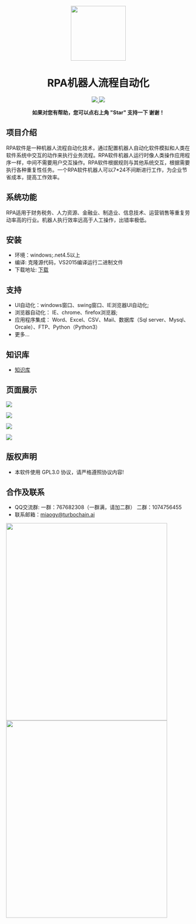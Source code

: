 <p align="center">
<img src="https://github.com/rpa-ai/RPAStudio/blob/master/RPAStudio/ico/RPAStudio.ico"width="150" />
</p>
<h1 align="center"> RPA机器人流程自动化</h1> 
<p align="center">
    <a href="http://rpa.openserver.cn">
        <img src="https://img.shields.io/badge/Licence-GPL3.0-green.svg?style=flat" />
    </a>    
     <a href="http://rpa.openserver.cn/download/RPAStudioSetup-v2.0.0.3.exe">
        <img src="https://img.shields.io/badge/download-80m-red.svg" />
    </a>
    </p>
<p align="center">    
    <b>如果对您有帮助，您可以点右上角 "Star" 支持一下 谢谢！</b>
</p>


## 项目介绍
   RPA软件是一种机器人流程自动化技术，通过配置机器人自动化软件模拟和人类在软件系统中交互的动作来执行业务流程。RPA软件机器人运行时像人类操作应用程序一样，中间不需要用户交互操作。RPA软件根据规则与其他系统交互，根据需要执行各种重复性任务。一个RPA软件机器人可以7*24不间断进行工作，为企业节省成本，提高工作效率。
    
## 系统功能
   RPA适用于财务税务、人力资源、金融业、制造业、信息技术、运营销售等重复劳动率高的行业。机器人执行效率远高于人工操作，出错率极低。
    
## 安装
  * 环境：windows;.net4.5以上
  * 编译: 克隆源代码，VS2015编译运行二进制文件
  * 下载地址: [下载](http://rpa.openserver.cn/download/RPAStudioSetup-v2.0.1.1.exe) 
  
## 支持
  * UI自动化：windows窗口、swing窗口、IE浏览器UI自动化;
  * 浏览器自动化： IE、chrome、firefox浏览器;
  * 应用程序集成： Word、Excel、CSV、Mail、数据库（Sql server、Mysql、Orcale）、FTP、Python（Python3）
  * 更多...
  
## 知识库
   * [知识库](https://gitee.com/rpa_ai/RPAStudio/wikis/Home)
## 页面展示
![](https://raw.github.com/wiki/rpa-ai/RPAStudio/images/Home/案例图1.png)
<br>

![](https://raw.github.com/wiki/rpa-ai/RPAStudio/images/Home/案例图2.png)
<br>

![](https://raw.github.com/wiki/rpa-ai/RPAStudio/images/Home/案例图3.png)
<br>

![](https://raw.github.com/wiki/rpa-ai/RPAStudio/images/Home/案例图4.png)

## 版权声明
  * 本软件使用 GPL3.0 协议，请严格遵照协议内容!
## 合作及联系
  * QQ交流群:
  一群：767682308（一群满，请加二群）
  二群：1074756455
  * 联系邮箱：miaogy@turbochain.ai
  <img src="https://github.com/rpa-ai/RPAStudio/raw/master/RPAStudio/ico/qq2.jpg" width="440" height="540">
  <img src="https://github.com/rpa-ai/RPAStudio/raw/master/RPAStudio/ico/qq.jpg" width="440" height="540">
